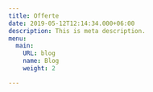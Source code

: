 ```yaml
---
title: Offerte
date: 2019-05-12T12:14:34.000+06:00
description: This is meta description.
menu:
  main:
    URL: blog
    name: Blog
    weight: 2

---
```

